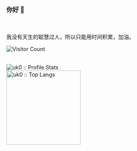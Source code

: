 ### 你好 👋
<br>
<br>
我没有天生的聪慧过人，所以只能用时间积累，加油。
<br>

![Visitor Count](https://profile-counter.glitch.me/uk0/count.svg)

<br>
  <img heigth="195" src="https://github-readme-stats.vercel.app/api?username=uk0&show_icons=true&theme=cobalt" alt="uk0 :: Profile Stats" />
  <br>
  <img height="195" src="https://github-readme-stats.vercel.app/api/top-langs/?username=uk0&langs_count=10&theme=cobalt&layout=compact" alt="uk0 :: Top Langs" />
